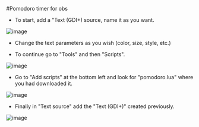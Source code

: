 #Pomodoro timer for obs


- To start, add a "Text (GDI+) source, name it as you want.

![image](https://user-images.githubusercontent.com/48654473/116234177-8b402a00-a75c-11eb-92dc-42593b631a7e.png)


 - Change the text parameters as you wish (color, size, style, etc.)
 
 - To continue go to "Tools" and then "Scripts".
 
 ![image](https://user-images.githubusercontent.com/48654473/116234860-6bf5cc80-a75d-11eb-81c5-b45a17980c2c.png)


- Go to "Add scripts" at the bottom left and look for "pomodoro.lua" where you had downloaded it. 

![image](https://user-images.githubusercontent.com/48654473/116235024-a2334c00-a75d-11eb-930c-b84a9180907c.png)


- Finally in "Text source" add the "Text (GDI+)" created previously.

![image](https://user-images.githubusercontent.com/48654473/116236521-71ecad00-a75f-11eb-80c2-43dca048f2ca.png)
